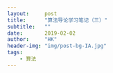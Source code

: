 ```yaml
---
layout:     post
title:      "算法导论学习笔记（三）"
subtitle:   ""
date:       2019-02-02
author:     "HK"
header-img: "img/post-bg-IA.jpg"
tags:
    - 算法
---
```


>